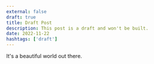 ```yaml
---
external: false
draft: true
title: Draft Post
description: This post is a draft and won't be built.
date: 2022-11-22
hashtags: ['draft']
---
```


It's a beautiful world out there.
